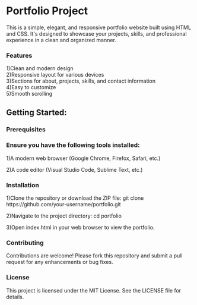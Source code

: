 <h1>Portfolio Project</h1>
This is a simple, elegant, and responsive portfolio website built using HTML and CSS. It's designed to showcase your projects, skills, and professional experience in a clean and organized manner.

<h3>Features</h3>
1)Clean and modern design<br>
2)Responsive layout for various devices<br>
3)Sections for about, projects, skills, and contact information<br>
4)Easy to customize<br>
5)Smooth scrolling

<h2>Getting Started:</h2>
<h3>Prerequisites</h3>

<h3>Ensure you have the following tools installed:</h3>

1)A modern web browser (Google Chrome, Firefox, Safari, etc.)<br>

2)A code editor (Visual Studio Code, Sublime Text, etc.)

<h3>Installation</h3>
1)Clone the repository or download the ZIP file:
git clone https://github.com/your-username/portfolio.git<br>

2)Navigate to the project directory:
cd portfolio<br>

3)Open index.html in your web browser to view the portfolio.

<h3>Contributing</h3>
Contributions are welcome! Please fork this repository and submit a pull request for any enhancements or bug fixes.

<h3>License</h3>
This project is licensed under the MIT License. See the LICENSE file for details.
